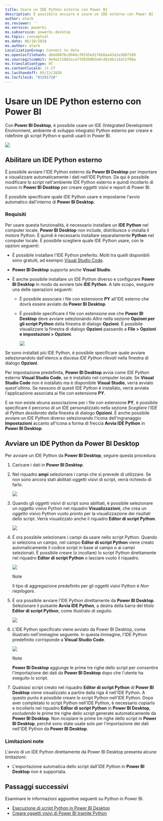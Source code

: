 ```yaml
---
title: Usare un IDE Python esterno con Power BI
description: È possibile avviare e usare un IDE esterno con Power BI
author: otarb
ms.reviewer: ''
ms.service: powerbi
ms.subservice: powerbi-desktop
ms.topic: conceptual
ms.date: 06/18/2018
ms.author: otarb
LocalizationGroup: Connect to data
ms.openlocfilehash: dbdd4076c9944cf0335ed1f6b6aa43a2a3887189
ms.sourcegitcommit: 0e9e211082eca7fd939803e0cd9c6b114af2f90a
ms.translationtype: HT
ms.contentlocale: it-IT
ms.lasthandoff: 05/13/2020
ms.locfileid: "83291720"
---
```

# <a name="use-an-external-python-ide-with-power-bi"></a>Usare un IDE Python esterno con Power BI
Con **Power BI Desktop**, è possibile usare un IDE (Integrated Development Environment, ambiente di sviluppo integrato) Python esterno per creare e ridefinire gli script Python e quindi usarli in Power BI.

![](media/desktop-python-ide/python-ide-1.png)

## <a name="enable-an-external-python-ide"></a>Abilitare un IDE Python esterno
È possibile avviare l'IDE Python esterno da **Power BI Desktop** per importare e visualizzare automaticamente i dati nell'IDE Python. Da qui è possibile modificare lo script nell'ambiente IDE Python esterno e quindi incollarlo di nuovo in **Power BI Desktop** per creare oggetti visivi e report di Power BI.

È possibile specificare quale IDE Python usare e impostarne l'avvio automatico dall'interno di **Power BI Desktop**.

### <a name="requirements"></a>Requisiti
Per usare questa funzionalità, è necessario installare un **IDE Python** nel computer locale. **Power BI Desktop** non include, distribuisce o installa il motore Python. È quindi è necessario installare separatamente **Python** nel computer locale. È possibile scegliere quale IDE Python usare, con le opzioni seguenti:

* È possibile installare l'IDE Python preferito. Molti tra quelli disponibili sono gratuiti, ad esempio [Visual Studio Code](https://code.visualstudio.com/download/).
* **Power BI Desktop** supporta anche **Visual Studio**.
* È anche possibile installare un IDE Python diverso e configurare **Power BI Desktop** in modo da avviare tale **IDE Python**. A tale scopo, eseguire una delle operazioni seguenti:
  
  * È possibile associare i file con estensione **PY** all'IDE esterno che dovrà essere avviato da **Power BI Desktop**.
  * È possibile specificare il file con estensione exe che **Power BI Desktop** deve avviare selezionando *Altro* nella sezione **Opzioni per gli script Python** della finestra di dialogo **Opzioni**. È possibile visualizzare la finestra di dialogo **Opzioni** passando a **File > Opzioni e impostazioni > Opzioni**.
    
    ![](media/desktop-python-ide/python-ide-2.png)

Se sono installati più IDE Python, è possibile specificare quale avviare selezionandolo dall'elenco a discesa *IDE Python rilevati* nella finestra di dialogo **Opzioni**.

Per impostazione predefinita, **Power BI Desktop** avvia come IDE Python esterno **Visual Studio Code**, se è installato nel computer locale. Se **Visual Studio Code** non è installato ma è disponibile **Visual Studio**, verrà avviato quest'ultimo. Se nessuno di questi IDE Python è installato, verrà avviata l'applicazione associata ai file con estensione **PY**.

E se non esiste alcuna associazione per i file con estensione **PY**, è possibile specificare il percorso di un IDE personalizzato nella sezione *Scegliere l'IDE di Python desiderato* della finestra di dialogo **Opzioni**. È anche possibile avviare un IDE Python diverso selezionando l'icona dell'ingranaggio **Impostazioni** accanto all'icona a forma di freccia **Avvia IDE Python** in **Power BI Desktop**.

## <a name="launch-a-python-ide-from-power-bi-desktop"></a>Avviare un IDE Python da Power BI Desktop
Per avviare un IDE Python da **Power BI Desktop**, seguire questa procedura:

1. Caricare i dati in **Power BI Desktop**.
2. Nel riquadro **ampi** selezionare i campi che si prevede di utilizzare. Se non sono ancora stati abilitati oggetti visivi di script, verrà richiesto di farlo.
   
   ![](media/desktop-python-ide/python-ide-3.png)
3. Quando gli oggetti visivi di script sono abilitati, è possibile selezionare un oggetto visivo Python nel riquadro **Visualizzazioni**, che crea un oggetto visivo Python vuoto pronto per la visualizzazione dei risultati dello script. Verrà visualizzato anche il riquadro **Editor di script Python**.
   
   ![](media/desktop-python-ide/python-ide-4.png)
4. È ora possibile selezionare i campi da usare nello script Python. Quando si seleziona un campo, nel campo **Editor di script Python** viene creato automaticamente il codice script in base al campo o ai campi selezionati. È possibile creare (o incollare) lo script Python direttamente nel riquadro **Editor di script Python** o lasciare vuoto il riquadro.
   
   ![](media/desktop-python-ide/python-ide-5.png)
   
   > [!NOTE]
   > Il tipo di aggregazione predefinito per gli oggetti visivi Python è *Non riepilogare*.
   > 
   > 
5. È ora possibile avviare l'IDE Python direttamente da **Power BI Desktop**. Selezionare il pulsante **Avvia IDE Python**, a destra della barra del titolo **Editor di script Python**, come illustrato di seguito.
   
   ![](media/desktop-python-ide/python-ide-6.png)
6. L'IDE Python specificato viene avviato da Power BI Desktop, come illustrato nell'immagine seguente. In questa immagine, l'IDE Python predefinito corrisponde a **Visual Studio Code**.
   
   ![](media/desktop-python-ide/python-ide-7.png)
   
   > [!NOTE]
   > **Power BI Desktop** aggiunge le prime tre righe dello script per consentire l'importazione dei dati da **Power BI Desktop** dopo che l'utente ha eseguito lo script.
   > 
   > 
7. Qualsiasi script creato nel riquadro **Editor di script Python** di **Power BI Desktop** viene visualizzato a partire dalla riga 4 nell'IDE Python. A questo punto è possibile creare lo script Python nell'IDE Python. Dopo aver completato lo script Python nell'IDE Python, è necessario copiarlo e incollarlo nel riquadro **Editor di script Python** in **Power BI Desktop**, *escludendo* le prime tre righe dello script generate automaticamente da **Power BI Desktop**. Non ricopiare le prime tre righe dello script in **Power BI Desktop**, perché sono state usate solo per l'importazione dei dati nell'IDE Python da **Power BI Desktop**.

### <a name="known-limitations"></a>Limitazioni note
L'avvio di un IDE Python direttamente da Power BI Desktop presenta alcune limitazioni:

* L'esportazione automatica dello script dall'IDE Python in **Power BI Desktop** non è supportata.

## <a name="next-steps"></a>Passaggi successivi
Esaminare le informazioni aggiuntive seguenti su Python in Power BI.

* [Esecuzione di script Python in Power BI Desktop](desktop-python-scripts.md)
* [Creare oggetti visivi di Power BI tramite Python](desktop-python-visuals.md)

